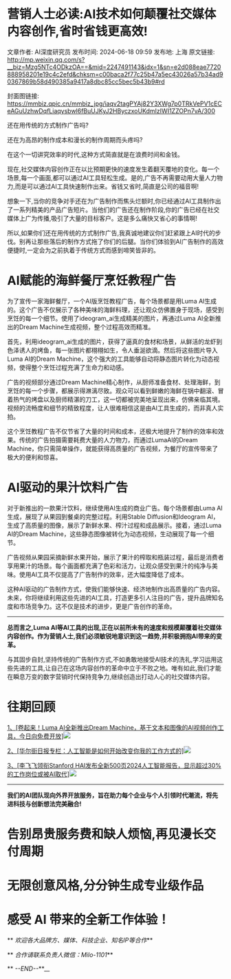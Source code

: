 # 营销人士必读:AI技术如何颠覆社交媒体内容创作,省时省钱更高效!

文章作者: AI深度研究员
发布时间: 2024-06-18 09:59
发布地: 上海
原文链接: http://mp.weixin.qq.com/s?__biz=Mzg5NTc4ODkzOA==&mid=2247491143&idx=1&sn=e2d088eae7720888958201e19c4c2efd&chksm=c00baca2f77c25b47a5ec43026a57b34ad90367869b58d490385a9417a8dbc85cc5bec5b43b9#rd

封面图链接: https://mmbiz.qpic.cn/mmbiz_jpg/iaqv2tagPYAj82Y3XWg7p0TRkVePV1cECeAGuUzhwDqfLiaqysbwl6fBuUJKyJ2HByczxoUKdmIzIWI1ZZOPn7vA/300

还在用传统的方式制作广告吗?

还在为高昂的制作成本和漫长的制作周期而头疼吗?

在这个一切讲究效率的时代,这种方式简直就是在浪费时间和金钱。

现在,社交媒体内容创作正在以比预期更快的速度发生着翻天覆地的变化。每一个场景,每一个画面,都可以通过AI工具轻松生成。是的,广告不再需要动用大量人力物力,而是可以通过AI工具快速制作出来。省钱又省时,简直是公司的福音啊!

想象一下,当你的竞争对手还在为广告制作而焦头烂额时,你已经通过AI工具制作出了一系列精美的产品广告短片。当他们的广告还在制作阶段,你的广告已经在社交媒体上广为传播,吸引了大量的目标客户。这是多么痛快又省心的事情啊!

所以,如果你们还在用传统的方式制作广告,我真诚地建议你们赶紧跟上AI时代的步伐。别再让那些落后的制作方式拖了你们的后腿。当你们体验到AI广告制作的高效便捷时,一定会为之前执着于传统方式而感到啼笑皆非的。

# AI赋能的海鲜餐厅烹饪教程广告

为了宣传一家海鲜餐厅，一个AI版烹饪教程广告，每个场景都是用Luma
AI生成的。这个广告不仅展示了各种美味的海鲜料理，还让观众仿佛置身于现场，感受到烹饪的每一个细节。使用了ideogram_ai生成精美的图片，再通过Luma
AI全新推出的Dream Machine生成视频，整个过程高效而精准。

首先，利用ideogram_ai生成的图片，获得了逼真的食材和场景，从鲜活的龙虾到色泽诱人的烤鱼，每一张图片都栩栩如生，令人垂涎欲滴。然后将这些图片导入Luma
AI的Dream Machine，这个强大的工具能够自动将静态图片转化为动态视频，使得整个烹饪过程充满了生命力和动感。

广告的视频部分通过Dream
Machine精心制作，从厨师准备食材、处理海鲜，到烹饪的每一个步骤，都展示得淋漓尽致。观众可以看到鲜嫩的海鲜在锅中翻滚、冒着热气的烤盘以及厨师精湛的刀工，这一切都被完美地呈现出来，仿佛亲临其境。视频的流畅度和细节的精致程度，让人很难相信这是由AI工具生成的，而非真人实拍。

这个烹饪教程广告不仅节省了大量的时间和成本，还极大地提升了制作的效率和效果。传统的广告拍摄需要耗费大量的人力物力，而通过LumaAI的Dream
Machine，你只需简单操作，就能获得高质量的广告视频，为餐厅的宣传带来了极大的便利和惊喜。

  

# AI驱动的果汁饮料广告

对于新推出的一款果汁饮料，继续使用AI生成的商业广告。每个场景都由Luma AI生成，展现了从果园到餐桌的完整过程。利用Stable
Diffusion和Ideogram AI，生成了高质量的图像，展示了新鲜水果、榨汁过程和成品展示。接着，通过Luma AI的Dream
Machine，这些静态图像被转化为动态视频，生动展现了每一个细节。

广告视频从果园采摘新鲜水果开始，展示了果汁的榨取和瓶装过程，最后是消费者享用果汁的场景。每个画面都充满了色彩和活力，让观众感受到果汁的纯净与美味。使用AI工具不仅提高了广告制作的效率，还大幅度降低了成本。

这种AI驱动的广告制作方式，使我们能够快速、经济地制作出高质量的广告内容。未来，你将继续利用这些先进的AI工具，打造更多引人注目的广告，提升品牌知名度和市场竞争力。这不仅是技术的进步，更是广告创作的革命。

  

* * *

**总而言之,Luma
AI等AI工具的出现,正在以前所未有的速度和规模颠覆着社交媒体内容创作。作为营销人士,我们必须敏锐地意识到这一趋势,并积极拥抱AI带来的变革。**

与其固步自封,坚持传统的广告制作方式,不如勇敢地接受AI技术的洗礼,学习运用这些先进的工具,让自己在这场内容创作的革命中立于不败之地。唯有如此,我们才能在瞬息万变的数字营销时代保持竞争力,继续创造出打动人心的社交媒体内容。

  

# 往期回顾

[1、[卷起来！Luma AI全新推出Dream
Machine，基于文本和图像的AI视频创作工具，今日向免费开放]![](https://mmbiz.qpic.cn/mmbiz_png/iaqv2tagPYAj82Y3XWg7p0TRkVePV1cECjEnttA6VicDoPXqhKoJkvgKeAaE2EPKB4xNuMHV7LCmIv6uTSJFrb0A/640?wx_fmt=png&from=appmsg)](https://mp.weixin.qq.com/s?__biz=Mzg5NTc4ODkzOA==&mid=2247490989&idx=1&sn=a4d1e632be50b684d4f017bfa7ddd9c7&chksm=c00baf48f77c265e6845aae4bcaa47868e2b554824a674314ad690ddd0218e3dfe6ad3526cd4&scene=21#wechat_redirect)

[2、[华尔街日报专栏：人工智能是如何开始改变你我的工作方式的]![](https://mmbiz.qpic.cn/mmbiz_png/iaqv2tagPYAj82Y3XWg7p0TRkVePV1cEC9ERwvhpTGKsLLvwoe1ialjA5icEKKbQwFrUgmoOb128UWicUIFMRRlZ8A/640?wx_fmt=png&from=appmsg)](https://mp.weixin.qq.com/s?__biz=Mzg5NTc4ODkzOA==&mid=2247490817&idx=1&sn=b9fafa2429d82c46e9089946ecd23629&chksm=c00bafe4f77c26f2e0e26c31aa7a8e782093ab4ec47bd7b25345a5a9d8e6514f383522756bb0&scene=21#wechat_redirect)

[3、[李飞飞领衔Stanford
HAI发布全新500页2024人工智能报告，显示超过30%的工作岗位或被AI取代]![](https://mmbiz.qpic.cn/mmbiz_png/iaqv2tagPYAj82Y3XWg7p0TRkVePV1cEC5zjQOEic4yJta8JfPCESTBvpjKIjibypIO0xtjgqfz1rgX1MZ2BOBtsA/640?wx_fmt=png&from=appmsg)](https://mp.weixin.qq.com/s?__biz=Mzg5NTc4ODkzOA==&mid=2247489438&idx=1&sn=4c305a310a5ef39c01be3594fcc45cb7&chksm=c00ba57bf77c2c6d6acdd569f613ee158303ec78fe3c49f3ea39cffcb697e8673f17213eae51&scene=21#wechat_redirect)

* * *

**我们的AI团队现向外界开放服务，旨在助力每个企业与个人引领时代潮流，将先进科技与创新想法完美融合!**

#  告别昂贵服务费和缺人烦恼,再见漫长交付周期

# 无限创意风格,分分钟生成专业级作品

# 感受 AI 带来的全新工作体验！

** _欢迎各大品牌方、媒体、科技企业、知名IP等合作_**

** _合作请联系负责人微信：Milo-1101_**

** _\--END--_**__

